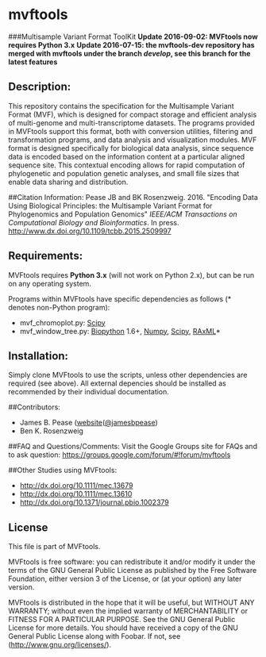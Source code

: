 # mvftools
###Multisample Variant Format ToolKit
**Update 2016-09-02: MVFtools now requires Python 3.x**
**Update 2016-07-15: the mvftools-dev repository has merged with mvftools under the branch *develop*, see this branch for the latest features**

## Description:
This repository contains the specification for the Multisample Variant Format (MVF), which is designed for compact storage and efficient analysis of multi-genome and multi-transcriptome datasets.  The programs provided in MVFtools support this format, both with conversion utilities, filtering and transformation programs, and data analysis and visualization modules.  MVF format is designed specifically for biological data analysis, since sequence data is encoded based on the information content at a particular aligned sequence site.  This contextual encoding allows for rapid computation of phylogenetic and population genetic analyses, and small file sizes that enable data sharing and distribution.

##Citation Information:
Pease JB and BK Rosenzweig. 2016. "Encoding Data Using Biological Principles: the Multisample Variant Format for Phylogenomics and Population Genomics" *IEEE/ACM Transactions on Computational Biology and Bioinformatics*. In press. http://www.dx.doi.org/10.1109/tcbb.2015.2509997

## Requirements:
MVFtools requires **Python 3.x** (will not work on Python 2.x), but can be run on any operating system.

Programs within MVFtools have specific dependencies as follows (\* denotes non-Python program):
* mvf_chromoplot.py: [Scipy](http://www.scipy.org/)
* mvf_window_tree.py: [Biopython](http://www.biopython.org/) 1.6+, [Numpy](http://www.numpy.org/), [Scipy](http://www.scipy.org/), [RAxML](http://sco.h-its.org/exelixis/web/software/raxml/index.html/)\* 

## Installation:
Simply clone MVFtools to use the scripts, unless other dependencies are required (see above). All external depencies should be installed as recommended by their individual documentation.

##Contributors:
* James B. Pease ([website](http://peaselab.github.io)([@jamesbpease](https://twitter.com/jamesbpease/))
* Ben K. Rosenzweig

##FAQ and Questions/Comments:
Visit the Google Groups site for FAQs and to ask question:
https://groups.google.com/forum/#!forum/mvftools

##Other Studies using MVFtools:
* http://dx.doi.org/10.1111/mec.13679
* http://dx.doi.org/10.1111/mec.13610
* http://dx.doi.org/10.1371/journal.pbio.1002379

## License
This file is part of MVFtools.

MVFtools is free software: you can redistribute it and/or modify it under the terms of the GNU General Public License as published by the Free Software Foundation, either version 3 of the License, or (at your option) any later version.

MVFtools is distributed in the hope that it will be useful, but WITHOUT ANY WARRANTY; without even the implied warranty of MERCHANTABILITY or FITNESS FOR A PARTICULAR PURPOSE.  See the GNU General Public License for more details. You should have received a copy of the GNU General Public License along with Foobar.  If not, see (http://www.gnu.org/licenses/).



